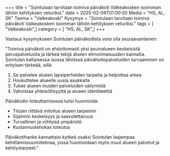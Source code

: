 +++
title = "Sointulaan tarvitaan toimiva päiväkoti Valkeakosken isoimman lähiön kehityksen veturiksi."
date = 2025-02-09T01:00:00
Media = "HS, AL, SK"
Teema = "Valkeakoski"
Kysymys = "Sointulaan tarvitaan toimiva päiväkoti Valkeakosken isoimman lähiön kehityksen veturiksi."
tags = [ "Valkeakoski",]
category = [ "HS, AL, SK",]
+++

Vastaus kysymykseen Sointulan päiväkodista voisi olla seuraavanlainen:

"Toimiva päiväkoti on ehdottomasti yksi asuinalueen keskeisistä peruspalveluista ja tärkeä tekijä alueen elinvoimaisuuden kannalta. Sointulan kaltaisessa isossa lähiössä päivähoitopalveluiden turvaaminen on erityisen tärkeää, sillä:

1. Se palvelee alueen lapsiperheiden tarpeita ja helpottaa arkea
2. Houkuttelee alueelle uusia asukkaita
3. Tukee alueen muiden palveluiden säilymistä
4. Vahvistaa yhteisöllisyyttä ja alueen identiteettiä

Päiväkodin toteuttamisessa tulisi huomioida:
- Tilojen riittävä mitoitus alueen tarpeisiin
- Sijainnin keskeisyys ja saavutettavuus
- Turvallinen ja viihtyisä ympäristö
- Kustannustehokas toteutus

Päiväkotihanke kannattaisi kytkeä osaksi Sointulan laajempaa kehittämissuunnitelmaa, jossa huomioidaan myös muut alueen palvelut ja kehitystarpeet."